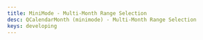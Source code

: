 ```yaml
---
title: MiniMode - Multi-Month Range Selection
desc: QCalendarMonth (minimode) - Multi-Month Range Selection
keys: developing
---
```


<example-viewer
  title="Multi-Month Range Selection"
  file="MiniModeMultiMonthSelection"
  codepen-title="QCalendarMonth (mini-mode)"
/>
